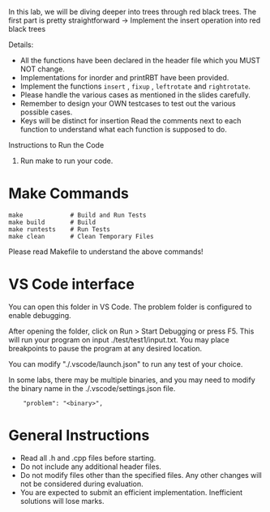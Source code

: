 
In this lab, we will be diving deeper into trees through red black trees.
The first part is pretty straightforward -> Implement the insert operation into red black trees

Details:
- All the functions have been declared in the header file which you MUST NOT change.
- Implementations for inorder and printRBT have been provided. 
- Implement the functions `insert` , `fixup` , `leftrotate` and `rightrotate`.
- Please handle the various cases as mentioned in the slides carefully.
- Remember to design your OWN testcases to test out the various possible cases.
- Keys will be distinct for insertion
Read the comments next to each function to understand what each function is supposed to do.


Instructions to Run the Code 
1. Run make to run your code.
# Make Commands

```
make             # Build and Run Tests
make build       # Build
make runtests    # Run Tests
make clean       # Clean Temporary Files
```
Please read Makefile to understand the above commands!

# VS Code interface

You can open this folder in VS Code. The problem folder is configured 
to enable debugging.

After opening the folder, click on Run > Start Debugging or press F5.
This will run your program on input ./test/test1/input.txt.
You may place breakpoints to pause the program at any desired location.

You can modify "./.vscode/launch.json" to run any test of your choice.

In some labs, there may be multiple binaries, and you may need to modify 
the binary name in the ./.vscode/settings.json file.

```
    "problem": "<binary>",
```

# General Instructions

- Read all .h and .cpp files before starting.
- Do not include any additional header files.
- Do not modify files other than the specified files. Any other changes 
  will not be considered during evaluation.
- You are expected to submit an efficient implementation. Inefficient 
  solutions will lose marks.

